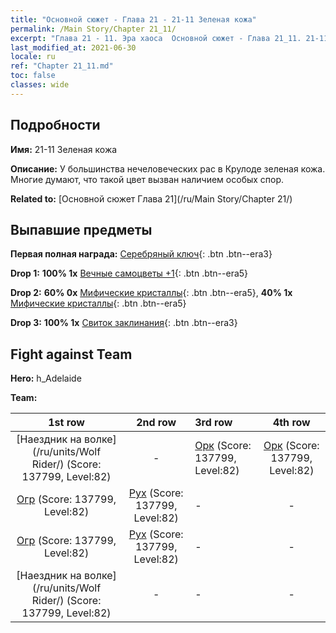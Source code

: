 ```yaml
---
title: "Основной сюжет - Глава 21 - 21-11 Зеленая кожа"
permalink: /Main Story/Chapter 21_11/
excerpt: "Глава 21 - 11. Эра хаоса  Основной сюжет - Глава 21_11. 21-11 Зеленая кожа"
last_modified_at: 2021-06-30
locale: ru
ref: "Chapter 21_11.md"
toc: false
classes: wide
---
```


## Подробности

 **Имя:** 21-11 Зеленая кожа

 **Описание:** У большинства нечеловеческих рас в Крулоде зеленая кожа. Многие думают, что такой цвет вызван наличием особых спор.

 **Related to:** [Основной сюжет Глава 21](/ru/Main Story/Chapter 21/)

## Выпавшие предметы

 **Первая полная награда:** [Серебряный ключ](/ItemsRU/con_693/){: .btn .btn--era3}

 **Drop 1:** **100% 1x** [Вечные самоцветы +1](/ItemsRU/mat_72/){: .btn .btn--era5}

 **Drop 2:** **60% 0x** [Мифические кристаллы](/ItemsRU/mat_66/){: .btn .btn--era5}, **40% 1x** [Мифические кристаллы](/ItemsRU/mat_66/){: .btn .btn--era5}

 **Drop 3:** **100% 1x** [Свиток заклинания](/ItemsRU/con_694/){: .btn .btn--era3}


## Fight against Team
 **Hero:** h_Adelaide

 **Team:**


  | 1st row | 2nd row | 3rd row | 4th row |
  |:----:|:----:|:----|:----:|
  | [Наездник на волке](/ru/units/Wolf Rider/) (Score: 137799, Level:82)  | - | [Орк](/ru/units/Orc/) (Score: 137799, Level:82)  | [Орк](/ru/units/Orc/) (Score: 137799, Level:82)  |
  | [Огр](/ru/units/Ogre/) (Score: 137799, Level:82)  | [Рух](/ru/units/Roc/) (Score: 137799, Level:82)  | - | - |
  | [Огр](/ru/units/Ogre/) (Score: 137799, Level:82)  | [Рух](/ru/units/Roc/) (Score: 137799, Level:82)  | - | - |
  | [Наездник на волке](/ru/units/Wolf Rider/) (Score: 137799, Level:82)  | - | - | - |


